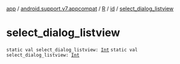 [app](../../../index.md) / [android.support.v7.appcompat](../../index.md) / [R](../index.md) / [id](index.md) / [select_dialog_listview](./select_dialog_listview.md)

# select_dialog_listview

`static val select_dialog_listview: `[`Int`](https://kotlinlang.org/api/latest/jvm/stdlib/kotlin/-int/index.html)
`static val select_dialog_listview: `[`Int`](https://kotlinlang.org/api/latest/jvm/stdlib/kotlin/-int/index.html)